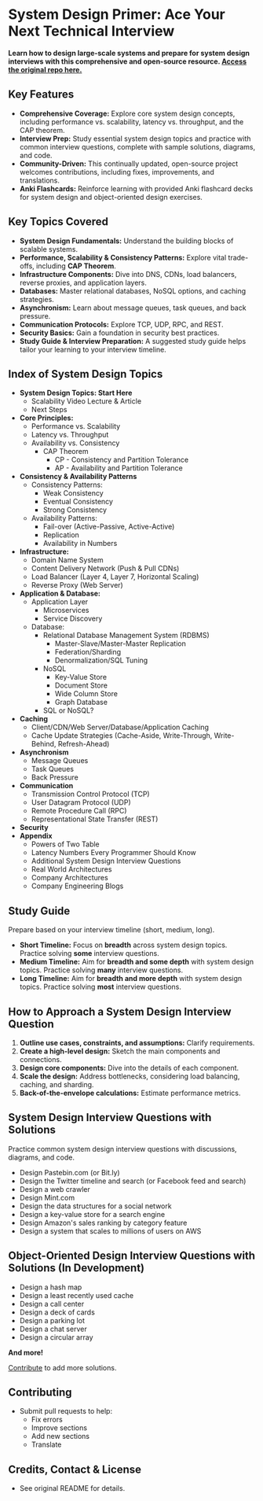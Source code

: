 # System Design Primer: Ace Your Next Technical Interview

**Learn how to design large-scale systems and prepare for system design interviews with this comprehensive and open-source resource.  [Access the original repo here.](https://github.com/donnemartin/system-design-primer)**

## Key Features

*   **Comprehensive Coverage:** Explore core system design concepts, including performance vs. scalability, latency vs. throughput, and the CAP theorem.
*   **Interview Prep:** Study essential system design topics and practice with common interview questions, complete with sample solutions, diagrams, and code.
*   **Community-Driven:**  This continually updated, open-source project welcomes contributions, including fixes, improvements, and translations.
*   **Anki Flashcards:**  Reinforce learning with provided Anki flashcard decks for system design and object-oriented design exercises.

## Key Topics Covered

*   **System Design Fundamentals:**  Understand the building blocks of scalable systems.
*   **Performance, Scalability & Consistency Patterns:** Explore vital trade-offs, including **CAP Theorem**.
*   **Infrastructure Components:** Dive into DNS, CDNs, load balancers, reverse proxies, and application layers.
*   **Databases:** Master relational databases, NoSQL options, and caching strategies.
*   **Asynchronism:**  Learn about message queues, task queues, and back pressure.
*   **Communication Protocols:**  Explore TCP, UDP, RPC, and REST.
*   **Security Basics:**  Gain a foundation in security best practices.
*   **Study Guide & Interview Preparation:**  A suggested study guide helps tailor your learning to your interview timeline.

## Index of System Design Topics

*   **System Design Topics: Start Here**
    *   Scalability Video Lecture & Article
    *   Next Steps
*   **Core Principles:**
    *   Performance vs. Scalability
    *   Latency vs. Throughput
    *   Availability vs. Consistency
        *   CAP Theorem
            *   CP - Consistency and Partition Tolerance
            *   AP - Availability and Partition Tolerance
*   **Consistency & Availability Patterns**
    *   Consistency Patterns:
        *   Weak Consistency
        *   Eventual Consistency
        *   Strong Consistency
    *   Availability Patterns:
        *   Fail-over (Active-Passive, Active-Active)
        *   Replication
        *   Availability in Numbers
*   **Infrastructure:**
    *   Domain Name System
    *   Content Delivery Network (Push & Pull CDNs)
    *   Load Balancer (Layer 4, Layer 7, Horizontal Scaling)
    *   Reverse Proxy (Web Server)
*   **Application & Database:**
    *   Application Layer
        *   Microservices
        *   Service Discovery
    *   Database:
        *   Relational Database Management System (RDBMS)
            *   Master-Slave/Master-Master Replication
            *   Federation/Sharding
            *   Denormalization/SQL Tuning
        *   NoSQL
            *   Key-Value Store
            *   Document Store
            *   Wide Column Store
            *   Graph Database
        *   SQL or NoSQL?
*   **Caching**
    *   Client/CDN/Web Server/Database/Application Caching
    *   Cache Update Strategies (Cache-Aside, Write-Through, Write-Behind, Refresh-Ahead)
*   **Asynchronism**
    *   Message Queues
    *   Task Queues
    *   Back Pressure
*   **Communication**
    *   Transmission Control Protocol (TCP)
    *   User Datagram Protocol (UDP)
    *   Remote Procedure Call (RPC)
    *   Representational State Transfer (REST)
*   **Security**
*   **Appendix**
    *   Powers of Two Table
    *   Latency Numbers Every Programmer Should Know
    *   Additional System Design Interview Questions
    *   Real World Architectures
    *   Company Architectures
    *   Company Engineering Blogs

## Study Guide

Prepare based on your interview timeline (short, medium, long).

*   **Short Timeline:** Focus on **breadth** across system design topics. Practice solving **some** interview questions.
*   **Medium Timeline:** Aim for **breadth and some depth** with system design topics. Practice solving **many** interview questions.
*   **Long Timeline:** Aim for **breadth and more depth** with system design topics. Practice solving **most** interview questions.

## How to Approach a System Design Interview Question

1.  **Outline use cases, constraints, and assumptions:** Clarify requirements.
2.  **Create a high-level design:**  Sketch the main components and connections.
3.  **Design core components:** Dive into the details of each component.
4.  **Scale the design:** Address bottlenecks, considering load balancing, caching, and sharding.
5.  **Back-of-the-envelope calculations:**  Estimate performance metrics.

## System Design Interview Questions with Solutions

Practice common system design interview questions with discussions, diagrams, and code.

*   Design Pastebin.com (or Bit.ly)
*   Design the Twitter timeline and search (or Facebook feed and search)
*   Design a web crawler
*   Design Mint.com
*   Design the data structures for a social network
*   Design a key-value store for a search engine
*   Design Amazon's sales ranking by category feature
*   Design a system that scales to millions of users on AWS

## Object-Oriented Design Interview Questions with Solutions (In Development)

*   Design a hash map
*   Design a least recently used cache
*   Design a call center
*   Design a deck of cards
*   Design a parking lot
*   Design a chat server
*   Design a circular array

**And more!**

[Contribute](#contributing) to add more solutions.

## Contributing

*   Submit pull requests to help:
    *   Fix errors
    *   Improve sections
    *   Add new sections
    *   Translate

## Credits, Contact & License

*   See original README for details.